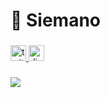 <h1 align="left">👋 Siemano</h1>

###

<div align="left">
  <a href="https://twitter.com/Fox2k17_" target="_blank">
    <img src="https://img.shields.io/static/v1?message=Twitter&logo=twitter&label=&color=1DA1F2&logoColor=white&labelColor=&style=for-the-badge" height="25" alt="twitter logo"  />
  </a>
  <a href="https://discord.com/users/449953072731652116" target="_blank">
    <img src="https://img.shields.io/static/v1?message=Discord&logo=discord&label=&color=7289DA&logoColor=white&labelColor=&style=for-the-badge" height="25" alt="discord logo"  />
</div>

###

![](https://github-readme-stats.vercel.app/api?username=Fox2k17&theme=react&hide_border=false&include_all_commits=false&count_private=false)
